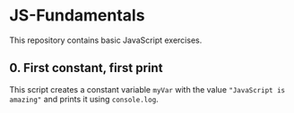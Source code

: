 # JS-Fundamentals

This repository contains basic JavaScript exercises.

## 0. First constant, first print

This script creates a constant variable `myVar` with the value `"JavaScript is amazing"` and prints it using `console.log`.
 
